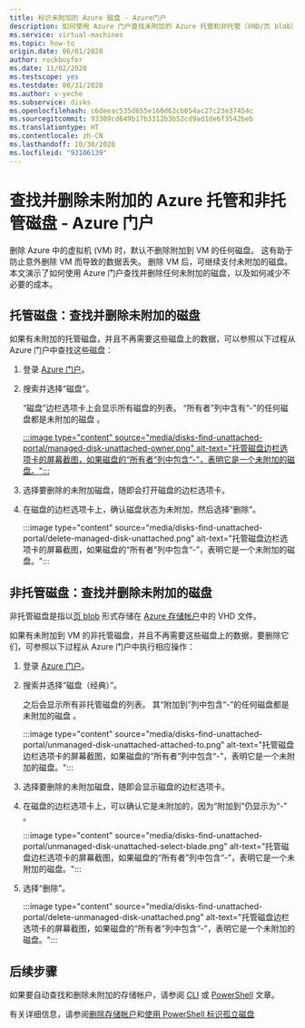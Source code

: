 ```yaml
---
title: 标识未附加的 Azure 磁盘 - Azure门户
description: 如何使用 Azure 门户查找未附加的 Azure 托管和非托管（VHD/页 blob）磁盘。
ms.service: virtual-machines
ms.topic: how-to
origin.date: 06/01/2020
author: rockboyfor
ms.date: 11/02/2020
ms.testscope: yes
ms.testdate: 08/31/2020
ms.author: v-yeche
ms.subservice: disks
ms.openlocfilehash: c6deeac535d655e160d63cb054ac27c23e37454c
ms.sourcegitcommit: 93309cd649b17b3312b3b52cd9ad1de6f3542beb
ms.translationtype: HT
ms.contentlocale: zh-CN
ms.lasthandoff: 10/30/2020
ms.locfileid: "93106139"
---
```

<!--Verified Successfully-->
# <a name="find-and-delete-unattached-azure-managed-and-unmanaged-disks---azure-portal"></a>查找并删除未附加的 Azure 托管和非托管磁盘 - Azure 门户

删除 Azure 中的虚拟机 (VM) 时，默认不删除附加到 VM 的任何磁盘。 这有助于防止意外删除 VM 而导致的数据丢失。 删除 VM 后，可继续支付未附加的磁盘。 本文演示了如何使用 Azure 门户查找并删除任何未附加的磁盘，以及如何减少不必要的成本。

## <a name="managed-disks-find-and-delete-unattached-disks"></a>托管磁盘：查找并删除未附加的磁盘

如果有未附加的托管磁盘，并且不再需要这些磁盘上的数据，可以参照以下过程从 Azure 门户中查找这些磁盘：

1. 登录 [Azure 门户](https://portal.azure.cn/)。
1. 搜索并选择“磁盘”。

    “磁盘”边栏选项卡上会显示所有磁盘的列表。 “所有者”列中含有“-”的任何磁盘都是未附加的磁盘 。

    [:::image type="content" source="media/disks-find-unattached-portal/managed-disk-unattached-owner.png" alt-text="托管磁盘边栏选项卡的屏幕截图，如果磁盘的“所有者”列中包含“-”，表明它是一个未附加的磁盘。":::](media/disks-find-unattached-portal/managed-disk-owner-unattached.png)
    
    <!--CUSTOMIZE: REMOVE #lightbox-->
    
1. 选择要删除的未附加磁盘，随即会打开磁盘的边栏选项卡。
1. 在磁盘的边栏选项卡上，确认磁盘状态为未附加，然后选择“删除”。

    :::image type="content" source="media/disks-find-unattached-portal/delete-managed-disk-unattached.png" alt-text="托管磁盘边栏选项卡的屏幕截图，如果磁盘的“所有者”列中包含“-”，表明它是一个未附加的磁盘。":::

## <a name="unmanaged-disks-find-and-delete-unattached-disks"></a>非托管磁盘：查找并删除未附加的磁盘

非托管磁盘是指以[页 blob](https://docs.microsoft.com/rest/api/storageservices/understanding-block-blobs--append-blobs--and-page-blobs#about-page-blobs) 形式存储在 [Azure 存储帐户](../storage/common/storage-account-overview.md)中的 VHD 文件。

如果有未附加到 VM 的非托管磁盘，并且不再需要这些磁盘上的数据，要删除它们，可参照以下过程从 Azure 门户中执行相应操作：

1. 登录 [Azure 门户](https://portal.azure.cn/)。
1. 搜索并选择“磁盘（经典）”。

    之后会显示所有非托管磁盘的列表。 其“附加到”列中包含“-”的任何磁盘都是未附加的磁盘 。

    :::image type="content" source="media/disks-find-unattached-portal/unmanaged-disk-unattached-attached-to.png" alt-text="托管磁盘边栏选项卡的屏幕截图，如果磁盘的“所有者”列中包含“-”，表明它是一个未附加的磁盘。":::

1. 选择要删除的未附加磁盘，随即会显示磁盘的边栏选项卡。

1. 在磁盘的边栏选项卡上，可以确认它是未附加的，因为“附加到”仍显示为“-” 。

    :::image type="content" source="media/disks-find-unattached-portal/unmanaged-disk-unattached-select-blade.png" alt-text="托管磁盘边栏选项卡的屏幕截图，如果磁盘的“所有者”列中包含“-”，表明它是一个未附加的磁盘。":::

1. 选择“删除”。

    :::image type="content" source="media/disks-find-unattached-portal/delete-unmanaged-disk-unattached.png" alt-text="托管磁盘边栏选项卡的屏幕截图，如果磁盘的“所有者”列中包含“-”，表明它是一个未附加的磁盘。":::

## <a name="next-steps"></a>后续步骤

如果要自动查找和删除未附加的存储帐户，请参阅 [CLI](linux/find-unattached-disks.md) 或 [PowerShell](windows/find-unattached-disks.md) 文章。

<!--Correct on windows/find-unattached-disks.md-->

有关详细信息，请参阅[删除存储帐户](../storage/common/storage-account-create.md#delete-a-storage-account)和[使用 PowerShell 标识孤立磁盘](https://docs.microsoft.com/archive/blogs/ukplatforms/azure-cost-optimisation-series-identify-orphaned-disks-using-powershell)

<!-- Update_Description: update meta properties, wording update, update link -->